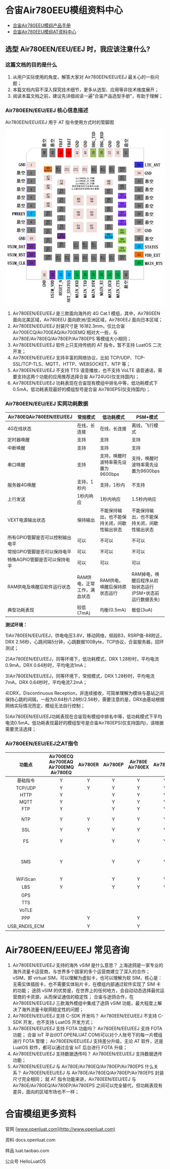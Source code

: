# 合宙Air780EEU模组资料中心

- [合宙Air780EEU模组产品手册](https://docs.openluat.com/air780eeu/product/)
- [合宙Air780EEU模组AT资料中心](https://docs.openluat.com/air780eeu/at/)


## 选型 Air780EEN/EEU/EEJ 时，我应该注意什么?

### 这篇文档的目的是什么

1. 从用户实际使用的角度，解答大家对 Air780EEN/EEU/EEJ 最关心的一些问题；
2. 本篇文档内容不深入探究技术细节，更多从选型、应用等非技术维度展开；
3. 阅读本篇文档之前，建议先详细阅读一遍"合宙产品选型手册"，有助于理解；

### Air780EEN/EEU/EEJ 核心信息描述

Air780EEN/EEU/EEJ 用于 AT 指令使用方式时的管脚图

![](image/Air780EEN&EEU&EEJ_AT_2410.jpg)

1. Air780EEN/EEU/EEJ 是三款面向海外的 4G Cat.1 模组，其中，Air780EEN 面向北美区域，Air780EEU 面向欧洲/亚洲区域，Air780EEJ 面向日本区域；
2. Air780EEN/EEU/EEJ 封装尺寸是 16*18*2.3mm，仅比合宙 Air700ECQ/Air700EAQ/Air700EMQ 相对大一些，与 Air780E/Air780EQ/Air780EP/Air780EPS 等模组大小相同；
3. Air780EEN/EEU/EEJ 软件上只支持传统的 AT 指令，暂不支持 LuatOS 二次开发；
4. Air780EEN/EEU/EEJ 支持丰富的网络协议，比如 TCP/UDP、TCP-SSL/TCP-TLS、MQTT、HTTP、WEBSOCKET、NTP 等；
5. Air780EEN/EEU/EEJ 不支持 TTS 语音播放，也不支持 VoLTE 语音通话，需要支持这两个功能的应用推荐选择合宙 Air724UG(仅支持国内)；
6. Air780EEN/EEU/EEJ 功耗表现在合宙现有模组中排名中等，低功耗模式下 0.5mA，低功耗表现最好的模组型号是合宙 Air780EPS(仅支持国内)；

### Air780EEN/EEU/EEJ 实网功耗数据

| Air780EQAir780EEN/EEU/EEJ                                                                                                                                                                                                                                                                                                                                                                                                                                                                                                                                                                                                                                                    | 常规模式                    | 低功耗模式                                   | PSM+模式                                                  |
| ----------------------------------------------------------------------------------------------------------------------------------------------------------------------------------------------------------------------------------------------------------------------------------------------------------------------------------------------------------------------------------------------------------------------------------------------------------------------------------------------------------------------------------------------------------------------------------------------------------------------------------------------------------- | --------------------------- | -------------------------------------------- | --------------------------------------------------------- |
| 4G在线状态                                                                                                                                                                                                                                                                                                                                                                                                                                                                                                                                                                                                                                                  | 在线，长连接                | 在线，长连接                                 | 离线，飞行模式                                            |
| 定时器唤醒                                                                                                                                                                                                                                                                                                                                                                                                                                                                                                                                                                                                                                                  | 支持                        | 支持                                         | 支持                                                      |
| 中断唤醒                                                                                                                                                                                                                                                                                                                                                                                                                                                                                                                                                                                                                                                    | 支持                        | 支持                                         | 支持                                                      |
| 串口唤醒                                                                                                                                                                                                                                                                                                                                                                                                                                                                                                                                                                                                                                                    | 支持                        | 支持，唤醒时波特率需先设置为9600bps          | 支持，唤醒时波特率需先设置为9600bps                       |
| 服务器4G唤醒                                                                                                                                                                                                                                                                                                                                                                                                                                                                                                                                                                                                                                                | 支持，1秒内          | 支持，1秒内                                  | 不支持                                                    |
| 上行发送                                                                                                                                                                                                                                                                                                                                                                                                                                                                                                                                                                                                                                                    | 1秒内响应                   | 1秒内响应                                    | 1.5秒内响应                                               |
| VEXT电源输出状态                                                                                                                                                                                                                                                                                                                                                                                                                                                                                                                                                                                                                                            | 保持输出                    | 不能保持输出，也不能保持关闭，间歇性输出状态 | 不能保持输出，也不能保持关闭，间歇性输出状态              |
| 所有GPIO管脚是否可以控制输出电平                                                                                                                                                                                                                                                                                                                                                                                                                                                                                                                                                                                                                            | 可以                        | 不可以                                       | 不可以                                                    |
| 常规GPIO管脚是否可以保持电平                                                                                                                                                                                                                                                                                                                                                                                                                                                                                                                                                                                                                                | 可以                        | 不可以                                       | 不可以                                                    |
| 特殊AGPIO管脚是否可以保持电平                                                                                                                                                                                                                                                                                                                                                                                                                                                                                                                                                                                                                               | 可以                        | 可以                                         | 可以                                                      |
| RAM供电及唤醒后软件运行状态                                                                                                                                                                                                                                                                                                                                                                                                                                                                                                                                                                                                                                 | RAM供电，正常工作，满血状态 | RAM供电，唤醒后保持原状态运行                | RAM掉电，唤醒后程序从初始状态运行(PSM+状态前运行数据丢失) |
| 典型功耗表现                                                                                                                                                                                                                                                                                                                                                                                                                                                                                                                                                                                                                                                | 较低(7mA)                   | 均衡(0.5mA)                                  | 极低(3uA)                                                 |


**测试环境：**

1)Air780EEN/EEU/EEJ，供电电压3.8V，移动网络，频段B3，RSRP值-88附近，DRX 2.56秒，心跳间隔5分钟，心跳数据100Byte，TCP协议，合宙服务器，回环测试；

2)Air780EEN/EEU/EEJ，同等环境下，低功耗模式，DRX 1.28秒时，平均电流0.9mA，DRX 0.64秒时，平均电流1mA；

3)Air780EEN/EEU/EEJ，同等环境下，常规模式，DRX 1.28秒时，平均电流7mA，DRX 0.64秒时，平均电流7.2mA；

4)DRX，Discontinuous Reception，非连续接收，可简单理解为模块与基站之间保持心跳的间隔，一般为0.64秒/1.28秒/2.56秒，需要注意的是，DRX由基站根据网络实际情况而定，模组无法自行控制；

5)Air780EEN/EEU/EEJ功耗表现在合宙现有模组中排名中等，低功耗模式下平均电流0.5mA，低功耗表现最好的模组型号是合宙Air780EPS(仅支持国内)，请根据需要灵活选择； 

### Air780EEN/EEU/EEJ之AT指令

|    功能点    | Air700ECQ<br />Air700EAQ<br />Air700EMQ <br />Air780EQ | Air780ER | Air780EP | Air780E<br />Air780EX | Air780EPS | Air724UG | Air780EEN<br />Air780EEU<br />Air780EEJ | Air780EG | 备注说明                                                                 |
| :-----------: | :----------------------------------------------------: | :------: | :------: | :-------------------: | :-------: | :------: | :-------------------------------------: | :------: | ------------------------------------------------------------------------ |
|   基础指令   |                           Y                           |    Y    |    Y    |           Y           |     Y     |    Y    |                    Y                    |    Y    |                                                                          |
|    TCP/UDP    |                           Y                           |    Y    |    Y    |           Y           |     Y     |    Y    |                    Y                    |    Y    |                                                                          |
|     HTTP     |                           Y                           |          |    Y    |           Y           |     Y     |    Y    |                    Y                    |    Y    |                                                                          |
|     MQTT     |                           Y                           |          |    Y    |           Y           |     Y     |    Y    |                    Y                    |    Y    |                                                                          |
|      FTP      |                           Y                           |          |    Y    |           Y           |     Y     |    Y    |                    Y                    |    Y    |                                                                          |
|      NTP      |                           Y                           |    Y    |    Y    |           Y           |     Y     |    Y    |                    Y                    |    Y    | NetworkTimeProtocol,网络时间协议                                         |
|      SSL      |                           Y                           |    Y    |    Y    |           Y           |     Y     |    Y    |                    Y                    |    Y    | TLS/SSL配置                                                              |
|      FS      |                           Y                           |          |    Y    |           Y           |     Y     |    Y    |                    Y                    |    Y    | 建立文件,枚举文件,传输TLS/SSL证书                                        |
|      SMS      |                           Y                           |          |    Y    |           Y           |     Y     |    Y    |                    Y                    |    Y    | 短信功能，Air724UG支持移动联通电信，``其余型号仅支持移动联通，电信不支持 |
|   WiFiScan   |                           Y                           |          |    Y    |           Y           |     Y     |    Y    |                    Y                    |    Y    | WiFi扫描,用于定位                                                        |
|      LBS      |                           Y                           |          |    Y    |           Y           |     Y     |    Y    |                    Y                    |    Y    | 基站定位                                                                 |
|      GPS      |                                                        |          |          |                      |          |          |                                        |    Y    | 定位功能                                                                 |
|      TTS      |                                                        |          |          |                      |          |    Y    |                                        |          | Text To Speech                                                           |
|     VoTLE     |                                                        |          |          |                      |          |    Y    |                                        |          | 语音通话                                                                 |
|      PPP      |                                                        |    Y    |          |           Y           |          |    N    |                    Y                    |    Y    | PPP拨号上网                                                              |
| USB_RNDIS_ECM |                                                        |    Y    |          |           Y           |          |    N    |                    Y                    |    Y    | USB网络驱动                                                              |

# Air780EEN/EEU/EEJ 常见咨询

1. Air780EEN/EEU/EEJ 支持的海外 vSIM 是什么意思？
   上海途鸽是一家专业的海外流量卡运营商，与世界多个国家的多个运营商建立了深入的合作；
   vSIM，即 virtual SIM，可以理解为虚拟卡，也可以理解为软 SIM，核心是：无需实体插拔卡，也不需要实体贴片卡，在模组内部通过软件实现了 SIM 卡的功能；
   途鸽 vSIM 的优势是，在世界上的任何地方，会自动动态选择最优运营商的卡资源，从而保证通信的稳定性；
   合宙与途鸽合作，在 Air780EEN/EEU/EEJ 三款海外模组中集成了途鸽 vSIM 功能，最大程度上解决了海外流量卡联网稳定性的问题；
2. Air780EEN/EEU/EEJ 支持 C-SDK 开发吗？
   Air780EEN/EEU/EEJ 不支持 C-SDK 开发，也不支持 LuatOS 开发方式；
3. Air780EEN/EEU/EEJ 支持 FOTA 功能吗？
   Air780EEN/EEU/EEJ 支持 FOTA 功能；
   合宙 IoT 平台(IOT.OPENLUAT.COM)可以对个人账号下的每一片模组进行 FOTA 管理；
   Air780EEN/EEU/EEJ 支持差分升级，无论 AT 软件，还是 LuatOS 软件，都可以通过合宙 IoT 后台进行 FOTA 升级；
4. Air780EEN/EEU/EEJ 支持数据透传吗？
   Air780EEN/EEU/EEJ 支持数据透传功能；
5. Air780EEN/EEU/EEJ 与 Air780E/Air780EQ/Air780EP/Air780EPS 什么关系？
   Air780EEN/EEU/EEJ 与 Air780E/Air780EQ/Air780EP/Air780EPS 封装尺寸完全相同；
   就 AT 指令功能来讲，Air780EEN/EEU/EEJ 与 Air780E/Air780EQ/Air780EP/Air780EPS 之间可以完全替代，但功耗表现有差异，面向的区域市场也不一样；

# 合宙模组更多资料

官网 [www.openluat.com](http://www.openluat.com)

资料 docs.openluat.com

样品 luat.taobao.com

公众号 HelloLuatOS